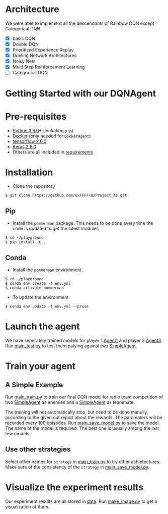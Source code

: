 # Architecture

We were able to implement all the descendants of Rainbow DQN except Categorical DQN

- [x] basic DQN
- [x] Double DQN
- [x] Prioritized Experience Replay
- [x] Dueling Network Architectures
- [x] Noisy Nets
- [x] Multi Step Reinforcement Learning
- [ ] Categorical DQN

# Getting Started with our DQNAgent

# Pre-requisites

* [Python 3.6.0](https://www.python.org/downloads/release/python-360/)+ (including `pip`)
* [Docker](https://www.docker.com/) (only needed for `DockerAgent`)
* [tensorflow 2.6.0](https://www.tensorflow.org/hub/installation)
* [Keras 2.6.0](https://keras.io/getting_started/)
* Others are all included in [requirements](DQNAgent/requirements.txt)
# Installation

* Clone the repository
```
$ git clone https://github.com/oxFFFF-Q/Project_AI.git
```

## Pip

* Install the `pommerman` package. This needs to be done every time the code is updated to get the
latest modules
```
$ cd ~/playground
$ pip install -U .
```

## Conda

* Install the `pommerman` environment.
```
$ cd ~/playground
$ conda env create -f env.yml
$ conda activate pommerman
```

* To update the environment
```
$ conda env update -f env.yml --prune
```

# Launch the agent
We have seperately trained models for player 1 [Agent1](DQNAgent/agents/Agent1.py) and player 3 [Agent3](DQNAgent/agents/Agent3.py). Run [main_test.py](DQNAgent/main_test.py) to test them palying against two [SimpleAgent](pommerman/agents/simple_agent.py).

# Train your agent

## A Simple Example

Run [main_train.py](DQNAgent/main_train.py) to train our final DQN model for radio team competition of two [SimpleAgent](pommerman/agents/simple_agent.py) as enemies and a [SimpleAgent](pommerman/agents/simple_agent.py) as teammate.

The training will not automatically stop, but need to be done manully, according to the given out report about the rewards. The paramaters will be recorded every 100 episodes. Run [main_save_model.py](DQNAgent/main_save_model.py) to save the model. The name of the model is required. The best one is usually among the last few models.

## Use other strategies

Select other names for `strategy` in [main_train.py](DQNAgent/main_train.py) to try other achietectures. Make sure of the consistency of the `strategy` in [main_save_model.py](DQNAgent/main_save_model.py).



# Visualize the experiment results

Our experiment results are all stored in [data](DQNAgent/result_image/data). Run [make_image.py](DQNAgent/result_image/make_image.py) to get a visualization of them.
